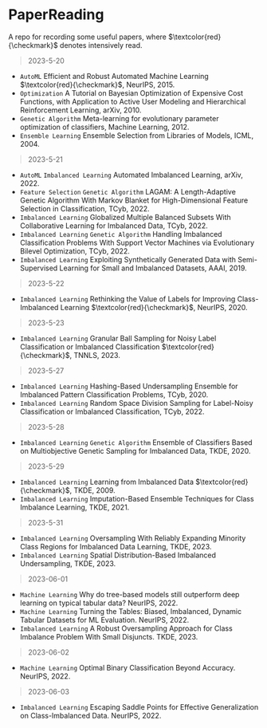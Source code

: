 # PaperReading
A repo for recording some useful papers, where $\textcolor{red}{\checkmark}$ denotes intensively read.

> 2023-5-20
* `AutoML` Efficient and Robust Automated Machine Learning $\textcolor{red}{\checkmark}$, NeurIPS, 2015.
* `Optimization` A Tutorial on Bayesian Optimization of Expensive Cost Functions, with Application to Active User Modeling and Hierarchical Reinforcement Learning, arXiv, 2010.
* `Genetic Algorithm` Meta-learning for evolutionary parameter optimization of classifiers, Machine Learning, 2012.
* `Ensemble Learning` Ensemble Selection from Libraries of Models, ICML, 2004.

> 2023-5-21
* `AutoML` `Imbalanced Learning` Automated Imbalanced Learning, arXiv, 2022.
* `Feature Selection` `Genetic Algorithm` LAGAM: A Length-Adaptive Genetic Algorithm With Markov Blanket for High-Dimensional Feature Selection in Classification, TCyb, 2022.
* `Imbalanced Learning` Globalized Multiple Balanced Subsets With Collaborative Learning for Imbalanced Data, TCyb, 2022.
* `Imbalanced Learning` `Genetic Algorithm` Handling Imbalanced Classification Problems With Support Vector Machines via Evolutionary Bilevel Optimization, TCyb, 2022.
* `Imbalanced Learning` Exploiting Synthetically Generated Data with Semi-Supervised Learning for Small and Imbalanced Datasets, AAAI, 2019.

> 2023-5-22
* `Imbalanced Learning` Rethinking the Value of Labels for Improving Class-Imbalanced Learning $\textcolor{red}{\checkmark}$, NeurIPS, 2020.

> 2023-5-23
* `Imbalanced Learning` Granular Ball Sampling for Noisy Label Classification or Imbalanced Classification $\textcolor{red}{\checkmark}$, TNNLS, 2023.

> 2023-5-27
* `Imbalanced Learning` Hashing-Based Undersampling Ensemble for Imbalanced Pattern Classification Problems, TCyb, 2020.
* `Imbalanced Learning` Random Space Division Sampling for Label-Noisy Classification or Imbalanced Classification, TCyb, 2022.

> 2023-5-28
* `Imbalanced Learning` `Genetic Algorithm` Ensemble of Classifiers Based on Multiobjective Genetic Sampling for Imbalanced Data, TKDE, 2020.

> 2023-5-29
* `Imbalanced Learning` Learning from Imbalanced Data $\textcolor{red}{\checkmark}$, TKDE, 2009.
* `Imbalanced Learning` Imputation-Based Ensemble Techniques for Class Imbalance Learning, TKDE, 2021.

> 2023-5-31
* `Imbalanced Learning` Oversampling With Reliably Expanding Minority Class Regions for Imbalanced Data Learning, TKDE, 2023.
* `Imbalanced Learning` Spatial Distribution-Based Imbalanced Undersampling, TKDE, 2023.

> 2023-06-01
* `Machine Learning` Why do tree-based models still outperform deep learning on typical tabular data? NeurIPS, 2022.
* `Machine Learning` Turning the Tables: Biased, Imbalanced, Dynamic Tabular Datasets for ML Evaluation. NeurIPS, 2022.
* `Imbalanced Learning` A Robust Oversampling Approach for Class Imbalance Problem With Small Disjuncts. TKDE, 2023.

> 2023-06-02
* `Machine Learning` Optimal Binary Classification Beyond Accuracy. NeurIPS, 2022.

> 2023-06-03
* `Imbalanced Learning` Escaping Saddle Points for Effective Generalization on Class-Imbalanced Data. NeurIPS, 2022.
